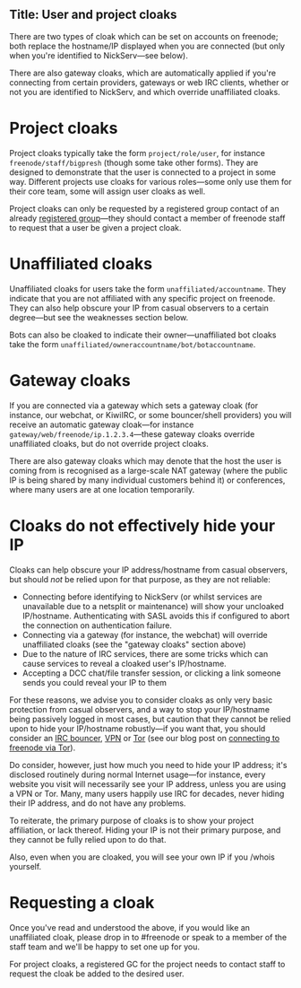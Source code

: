Title: User and project cloaks
---

There are two types of cloak which can be set on accounts on freenode; both
replace the hostname/IP displayed when you are connected (but only when you're
identified to NickServ—see below).

There are also gateway cloaks, which are automatically applied if you're
connecting from certain providers, gateways or web IRC clients, whether or not
you are identified to NickServ, and which override unaffiliated cloaks.


Project cloaks
==============

Project cloaks typically take the form `project/role/user`, for instance
`freenode/staff/bigpresh` (though some take other forms). They are designed to
demonstrate that the user is connected to a project in some way. Different
projects use cloaks for various roles—some only use them for their core
team, some will assign user cloaks as well.

Project cloaks can only be requested by a registered group contact of an
already [registered group](pages/groupreg)—they should contact a member of
freenode staff to request that a user be given a project cloak.


Unaffiliated cloaks
===================

Unaffiliated cloaks for users take the form `unaffiliated/accountname`. They
indicate that you are not affiliated with any specific project on freenode.
They can also help obscure your IP from casual observers to a certain
degree—but see the weaknesses section below.

Bots can also be cloaked to indicate their owner—unaffiliated bot cloaks
take the form `unaffiliated/owneraccountname/bot/botaccountname`.


Gateway cloaks
==============

If you are connected via a gateway which sets a gateway cloak (for instance, our
webchat, or KiwiIRC, or some bouncer/shell providers) you will receive an
automatic gateway cloak—for instance `gateway/web/freenode/ip.1.2.3.4`—these
gateway cloaks override unaffiliated cloaks, but do not override project cloaks.

There are also gateway cloaks which may denote that the host the user is coming
from is recognised as a large-scale NAT gateway (where the public IP is being
shared by many individual customers behind it) or conferences, where many users
are at one location temporarily.


Cloaks do not effectively hide your IP
======================================

Cloaks can help obscure your IP address/hostname from casual observers, but
should *not* be relied upon for that purpose, as they are not reliable:

 - Connecting before identifying to NickServ (or whilst services are
   unavailable due to a netsplit or maintenance) will show your uncloaked
   IP/hostname. Authenticating with SASL avoids this if configured to abort the
   connection on authentication failure.
 - Connecting via a gateway (for instance, the webchat) will override
   unaffiliated cloaks (see the "gateway cloaks" section above)
 - Due to the nature of IRC services, there are some tricks which can cause
   services to reveal a cloaked user's IP/hostname.
 - Accepting a DCC chat/file transfer session, or clicking a link someone sends
   you could reveal your IP to them

For these reasons, we advise you to consider cloaks as only very basic
protection from casual observers, and a way to stop your IP/hostname being
passively logged in most cases, but caution that they cannot be relied upon to
hide your IP/hostname robustly—if you want that, you should consider an [IRC
bouncer](https://en.wikipedia.org/wiki/IRC_bouncer),
[VPN](https://en.wikipedia.org/wiki/Virtual_private_network) or
[Tor](https://www.torproject.org/) (see our blog post on [connecting to
freenode via Tor](https://freenode.net/news/tor-online)).

Do consider, however, just how much you need to hide your IP address; it's
disclosed routinely during normal Internet usage—for instance, every website
you visit will necessarily see your IP address, unless you are using a VPN or
Tor. Many, many users happily use IRC for decades, never hiding their IP
address, and do not have any problems.

To reiterate, the primary purpose of cloaks is to show your project
affiliation, or lack thereof. Hiding your IP is not their primary purpose, and
they cannot be fully relied upon to do that.

Also, even when you are cloaked, you will see your own IP if you /whois
yourself.


Requesting a cloak
==================

Once you've read and understood the above, if you would like an unaffiliated
cloak, please drop in to #freenode or speak to a member of the staff team and
we'll be happy to set one up for you.

For project cloaks, a registered GC for the project needs to contact staff to
request the cloak be added to the desired user.
